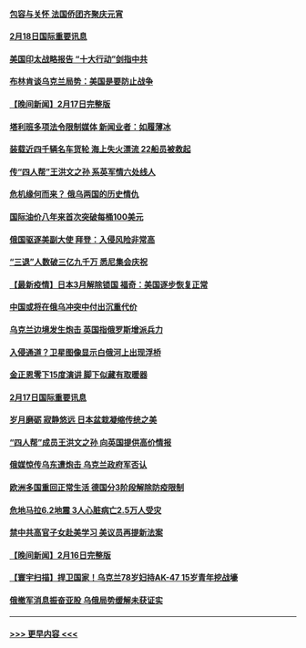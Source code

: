 #### [包容与关怀 法国侨团齐聚庆元宵](../pages/prog202/a103351114.md?t=02181901) 
#### [2月18日国际重要讯息](../pages/prog202/a103351084.md?t=02181901) 
#### [美国印太战略报告 “十大行动”剑指中共](../pages/prog202/a103351067.md?t=02181901) 
#### [布林肯谈乌克兰局势：美国是要防止战争](../pages/prog202/a103350968.md?t=02181901) 
#### [【晚间新闻】2月17日完整版](../pages/prog202/a103350845.md?t=02181901) 
#### [塔利班多项法令限制媒体 新闻业者：如履薄冰](../pages/prog202/a103350765.md?t=02181901) 
#### [装载近四千辆名车货轮 海上失火漂流 22船员被救起](../pages/prog202/a103350801.md?t=02181901) 
#### [传“四人帮”王洪文之孙 系英军情六处线人](../pages/prog202/a103350707.md?t=02181901) 
#### [危机缘何而来？ 俄乌两国的历史情仇](../pages/prog202/a103350715.md?t=02181901) 
#### [国际油价八年来首次突破每桶100美元](../pages/prog202/a103350598.md?t=02181901) 
#### [俄国驱逐美副大使 拜登：入侵风险非常高](../pages/prog202/a103350645.md?t=02181901) 
#### [“三退”人数破三亿九千万 悉尼集会庆祝](../pages/prog202/a103350463.md?t=02181901) 
#### [【最新疫情】日本3月解除锁国 福奇：美国逐步恢复正常](../pages/prog202/a103350407.md?t=02181901) 
#### [中国或将在俄乌冲突中付出沉重代价](../pages/prog202/a103350477.md?t=02181901) 
#### [乌克兰边境发生炮击 英国指俄罗斯增派兵力](../pages/prog202/a103350433.md?t=02181901) 
#### [入侵通道？卫星图像显示白俄河上出现浮桥](../pages/prog202/a103350220.md?t=02181901) 
#### [金正恩零下15度演讲 脚下似藏有取暖器](../pages/prog202/a103350238.md?t=02181901) 
#### [2月17日国际重要讯息](../pages/prog202/a103350251.md?t=02181901) 
#### [岁月磨砺 寂静悠远 日本盆栽凝缩传统之美](../pages/prog202/a103350242.md?t=02181901) 
#### [“四人帮”成员王洪文之孙 向英国提供高价情报](../pages/prog202/a103350168.md?t=02181901) 
#### [俄媒惊传乌东遭炮击 乌克兰政府军否认](../pages/prog202/a103350076.md?t=02181901) 
#### [欧洲多国重回正常生活 德国分3阶段解除防疫限制](../pages/prog202/a103350059.md?t=02181901) 
#### [危地马拉6.2地震 3人心脏病亡2.5万人受灾](../pages/prog202/a103349982.md?t=02181901) 
#### [禁中共高官子女赴美学习 美议员再提新法案](../pages/prog202/a103350012.md?t=02181901) 
#### [【晚间新闻】2月16日完整版](../pages/prog202/a103349945.md?t=02181901) 
#### [【寰宇扫描】捍卫国家！乌克兰78岁妇持AK-47 15岁青年挖战壕](../pages/prog202/a103349691.md?t=02181901) 
#### [俄撤军消息振奋亚股 乌俄局势缓解未获证实](../pages/prog202/a103349710.md?t=02181901) 

----
#### [ >>> 更早内容 <<< ](../indexes/prog202-earlier.md)
